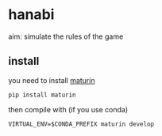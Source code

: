 # hanabi

aim: simulate the rules of the game

## install

you need to install [maturin](https://github.com/PyO3/maturin)
```
pip install maturin
```

then compile with (if you use conda)
```
VIRTUAL_ENV=$CONDA_PREFIX maturin develop
```